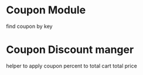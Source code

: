 # Coupon Module

find coupon by key

# Coupon Discount manger

helper to apply coupon percent to total cart total price
